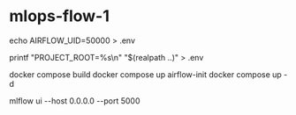 # mlops-flow-1

echo AIRFLOW_UID=50000 > .env

printf "PROJECT_ROOT=%s\n" "$(realpath ..)" > .env

docker compose build
docker compose up airflow-init
docker compose up -d

mlflow ui --host 0.0.0.0 --port 5000


